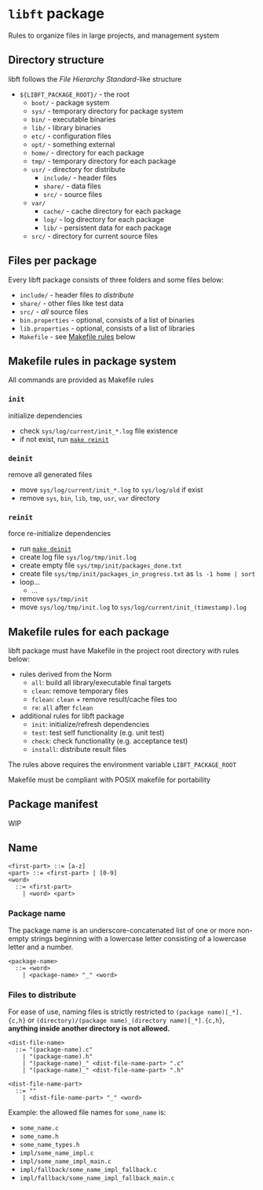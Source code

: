 # `libft` package

Rules to organize files in large projects, and management system

## Directory structure

libft follows the _File Hierarchy Standard_-like structure

- `${LIBFT_PACKAGE_ROOT}/` - the root
  - `boot/` - package system
  - `sys/` - temporary directory for package system
  - `bin/` - executable binaries
  - `lib/` - library binaries
  - `etc/` - configuration files
  - `opt/` - something external
  - `home/` - directory for each package
  - `tmp/` - temporary directory for each package
  - `usr/` - directory for distribute
    - `include/` - header files
    - `share/` - data files
    - `src/` - source files
  - `var/`
    - `cache/` - cache directory for each package
    - `log/` - log directory for each package
    - `lib/` - persistent data for each package
  - `src/` - directory for current source files

## Files per package

Every libft package consists of three folders and some files below:

- `include/` - header files _to distribute_
- `share/` - other files like test data
- `src/` - _all_ source files
- `bin.properties` - optional, consists of a list of binaries
- `lib.properties` - optional, consists of a list of libraries
- `Makefile` - see [Makefile rules](#makefile-rules) below

## Makefile rules in package system

All commands are provided as Makefile rules

### `init`

initialize dependencies

- check `sys/log/current/init_*.log` file existence
- if not exist, run [`make reinit`](#reinit)

### `deinit`

remove all generated files

- move `sys/log/current/init_*.log` to `sys/log/old` if exist
- remove `sys`, `bin`, `lib`, `tmp`, `usr`, `var` directory

### `reinit`

force re-initialize dependencies

- run [`make deinit`](#deinit)
- create log file `sys/log/tmp/init.log`
- create empty file `sys/tmp/init/packages_done.txt`
- create file `sys/tmp/init/packages_in_progress.txt` as `ls -1 home | sort`
- loop...
  - ...
- remove `sys/tmp/init`
- move `sys/log/tmp/init.log` to `sys/log/current/init_(timestamp).log`

## Makefile rules for each package

libft package must have Makefile in the project root directory with rules below:

- rules derived from the Norm
  - `all`: build all library/executable final targets
  - `clean`: remove temporary files
  - `fclean`: `clean` + remove result/cache files too
  - `re`: `all` after `fclean`
- additional rules for libft package
  - `init`: initialize/refresh dependencies
  - `test`: test self functionality (e.g. unit test)
  - `check`: check functionality (e.g. acceptance test)
  - `install`: distribute result files

The rules above requires the environment variable `LIBFT_PACKAGE_ROOT`

Makefile must be compliant with POSIX makefile for portability

## Package manifest

WIP

## Name

```bnf
<first-part> ::= [a-z]
<part> ::= <first-part> | [0-9]
<word>
  ::= <first-part>
    | <word> <part>
```

### Package name

The package name is an underscore-concatenated list of one or more non-empty strings beginning with a lowercase letter consisting of a lowercase letter and a number.

```bnf
<package-name>
  ::= <word>
    | <package-name> "_" <word>
```

### Files to distribute

For ease of use, naming files is strictly restricted to `(package name)[_*].{c,h}` or `(directory)/(package name)_(directory name)[_*].{c,h}`, **anything inside another directory is not allowed.**

```bnf
<dist-file-name>
  ::= "(package-name).c"
    | "(package-name).h"
    | "(package-name)_" <dist-file-name-part> ".c"
    | "(package-name)_" <dist-file-name-part> ".h"

<dist-file-name-part>
  ::= ""
    | <dist-file-name-part> "_" <word>
```

Example: the allowed file names for `some_name` is:

- `some_name.c`
- `some_name.h`
- `some_name_types.h`
- `impl/some_name_impl.c`
- `impl/some_name_impl_main.c`
- `impl/fallback/some_name_impl_fallback.c`
- `impl/fallback/some_name_impl_fallback_main.c`
